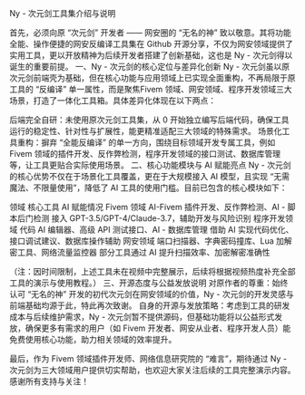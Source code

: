 Ny - 次元剑工具集介绍与说明

首先，必须向原 “次元剑” 开发者 —— 网安圈的 “无名的神” 致以敬意。其将功能全能、操作便捷的网安反编译工具集在 Github 开源分享，不仅为网安领域提供了实用工具，更以开放精神为后续开发者搭建了创新基础，这也是 Ny - 次元剑得以诞生的重要前提。
一、Ny - 次元剑的核心定位与差异化创新
Ny - 次元剑虽以原次元剑前端壳为基础，但在核心功能与应用领域上已实现全面重构，不再局限于原工具的 “反编译” 单一属性，而是聚焦Fivem 领域、网安领域、程序开发领域三大场景，打造了一体化工具箱。具体差异化体现在以下两点：

后端完全自研：未使用原次元剑工具集，从 0 开始独立编写后端代码，确保工具运行的稳定性、针对性与扩展性，能更精准适配三大领域的特殊需求。
场景化工具重构：摒弃 “全能反编译” 的单一方向，围绕目标领域开发专属工具，例如 Fivem 领域的插件开发、反作弊检测，程序开发领域的接口测试、数据库管理等，让工具更贴合实际使用场景。
二、核心功能模块与 AI 赋能亮点
Ny - 次元剑的核心优势不仅在于场景化工具覆盖，更在于大规模接入 AI 模型，且实现 “无需魔法、不限量使用”，降低了 AI 工具的使用门槛。目前已包含的核心模块如下：

领域	核心工具	AI 赋能情况
Fivem 领域	AI-Fivem 插件开发、反作弊检测、AI - 脚本后门检测	接入 GPT-3.5/GPT-4/Claude-3.7，辅助开发与风险识别
程序开发领域	代码 AI 编辑器、高级 API 测试接口、AI - 数据库管理	借助 AI 实现代码优化、接口调试建议、数据库操作辅助
网安领域	端口扫描器、字典密码撞库、Lua 加解密工具、网络流量监控器	部分工具通过 AI 提升扫描效率、加密解密准确性

（注：因时间限制，上述工具未在视频中完整展示，后续将根据视频热度补充全部工具的演示与使用教程。）
三、开源态度与公益发放说明
对原作者的尊重：始终认可 “无名的神” 开发的初代次元剑在网安领域的价值，Ny - 次元剑的开发灵感与前端基础均源于此，特此再次致谢。
自身的开源与发放策略：考虑到工具的研发成本与后续维护需求，Ny - 次元剑暂不提供源码，但基础功能将以公益形式发放，确保更多有需求的用户（如 Fivem 开发者、网安从业者、程序开发人员）能免费使用核心功能，助力相关领域的效率提升。

最后，作为 Fivem 领域插件开发师、网络信息研究院的 “难言”，期待通过 Ny - 次元剑为三大领域用户提供切实帮助，也欢迎大家关注后续的工具完整演示内容。感谢所有支持与关注！
